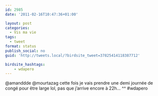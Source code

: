 ```yaml
---
id: 2985
date: '2011-02-16T10:47:36+01:00'

layout: post
categories:
  - Vis ma vie
tags:
  - tweet
format: status
publish_social: no
guid: 'http://tweets.local/?birdsite_tweet=37825414118387712'

birdsite_hashtags:
    - wdapero
---
```


@amanddde @mourtazag cette fois je vais prendre une demi journée de congé pour être large lol, pas que j’arrive encore à 22h… ^^ #wdapero